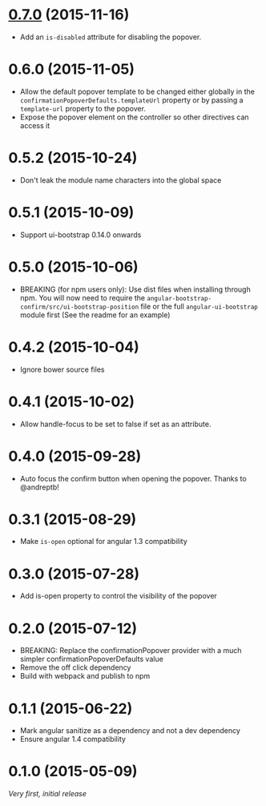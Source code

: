 <a name="0.7.0"></a>
# [0.7.0](https://github.com/mattlewis92/angular-bootstrap-confirm/compare/0.7.0...v0.6.0) (2015-11-16)
* Add an `is-disabled` attribute for disabling the popover.

# 0.6.0 (2015-11-05)
* Allow the default popover template to be changed either globally in the `confirmationPopoverDefaults.templateUrl` property or by passing a `template-url` property to the popover.
* Expose the popover element on the controller so other directives can access it

# 0.5.2 (2015-10-24)
* Don't leak the module name characters into the global space

# 0.5.1 (2015-10-09)
* Support ui-bootstrap 0.14.0 onwards

# 0.5.0 (2015-10-06)
* BREAKING (for npm users only): Use dist files when installing through npm. You will now need to require the `angular-bootstrap-confirm/src/ui-bootstrap-position` file or the full `angular-ui-bootstrap` module first (See the readme for an example)

# 0.4.2 (2015-10-04)
* Ignore bower source files

# 0.4.1 (2015-10-02)
* Allow handle-focus to be set to false if set as an attribute.

# 0.4.0 (2015-09-28)
* Auto focus the confirm button when opening the popover. Thanks to @andreptb! 

# 0.3.1 (2015-08-29)
* Make `is-open` optional for angular 1.3 compatibility

# 0.3.0 (2015-07-28)
* Add is-open property to control the visibility of the popover

# 0.2.0 (2015-07-12)
* BREAKING: Replace the confirmationPopover provider with a much simpler confirmationPopoverDefaults value
* Remove the off click dependency
* Build with webpack and publish to npm

# 0.1.1 (2015-06-22)
* Mark angular sanitize as a dependency and not a dev dependency
* Ensure angular 1.4 compatibility

# 0.1.0 (2015-05-09)
_Very first, initial release_
